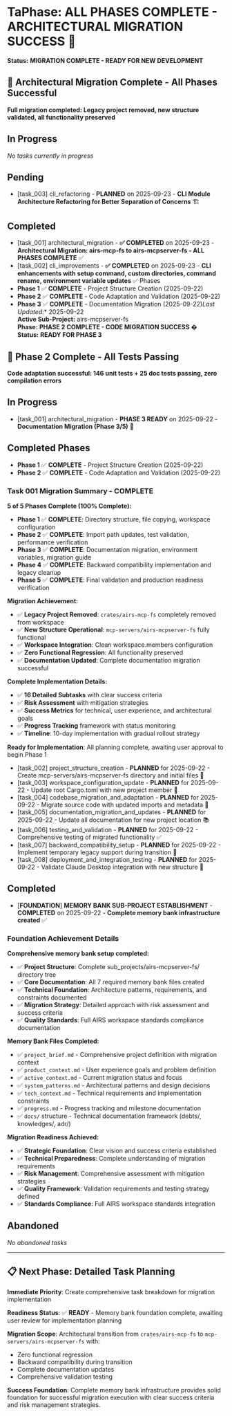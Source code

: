 # Ta**Phase:** **ALL PHASES COMPLETE - ARCHITECTURAL MIGRATION SUCCESS** 🎉  
**Status:** **MIGRATION COMPLETE - READY FOR NEW DEVELOPMENT**

## 🎉 Architectural Migration Complete - All Phases Successful
**Full migration completed: Legacy project removed, new structure validated, all functionality preserved**

## In Progress
*No tasks currently in progress*

## Pending
- [task_003] cli_refactoring - **PLANNED** on 2025-09-23 - **CLI Module Architecture Refactoring for Better Separation of Concerns** 🏗️

## Completed
- [task_001] architectural_migration - **✅ COMPLETED** on 2025-09-23 - **Architectural Migration: airs-mcp-fs to airs-mcpserver-fs - ALL PHASES COMPLETE** ✅
- [task_002] cli_improvements - **✅ COMPLETED** on 2025-09-23 - **CLI enhancements with setup command, custom directories, command rename, environment variable updates** ✅ Phases
- **Phase 1** ✅ **COMPLETE** - Project Structure Creation (2025-09-22)
- **Phase 2** ✅ **COMPLETE** - Code Adaptation and Validation (2025-09-22)
- **Phase 3** ✅ **COMPLETE** - Documentation Migration (2025-09-22)*Last Updated:** 2025-09-22  
**Active Sub-Project:** airs-mcpserver-fs  
**Phase:** **PHASE 2 COMPLETE - CODE MIGRATION SUCCESS** �  
**Status:** **READY FOR PHASE 3**

## 🎉 Phase 2 Complete - All Tests Passing
**Code adaptation successful: 146 unit tests + 25 doc tests passing, zero compilation errors**

## In Progress
- [task_001] architectural_migration - **PHASE 3 READY** on 2025-09-22 - **Documentation Migration (Phase 3/5)** 🎯

## Completed Phases
- **Phase 1** ✅ **COMPLETE** - Project Structure Creation (2025-09-22)
- **Phase 2** ✅ **COMPLETE** - Code Adaptation and Validation (2025-09-22)

### **Task 001 Migration Summary - COMPLETE**
**5 of 5 Phases Complete (100% Complete):**
- **Phase 1** ✅ **COMPLETE**: Directory structure, file copying, workspace configuration
- **Phase 2** ✅ **COMPLETE**: Import path updates, test validation, performance verification  
- **Phase 3** ✅ **COMPLETE**: Documentation migration, environment variables, migration guide
- **Phase 4** ✅ **COMPLETE**: Backward compatibility implementation and legacy cleanup
- **Phase 5** ✅ **COMPLETE**: Final validation and production readiness verification

**Migration Achievement:**
- ✅ **Legacy Project Removed**: `crates/airs-mcp-fs` completely removed from workspace
- ✅ **New Structure Operational**: `mcp-servers/airs-mcpserver-fs` fully functional
- ✅ **Workspace Integration**: Clean workspace.members configuration
- ✅ **Zero Functional Regression**: All functionality preserved
- ✅ **Documentation Updated**: Complete documentation migration successful

**Complete Implementation Details:**
- ✅ **16 Detailed Subtasks** with clear success criteria
- ✅ **Risk Assessment** with mitigation strategies
- ✅ **Success Metrics** for technical, user experience, and architectural goals
- ✅ **Progress Tracking** framework with status monitoring
- ✅ **Timeline**: 10-day implementation with gradual rollout strategy

**Ready for Implementation**: All planning complete, awaiting user approval to begin Phase 1
- [task_002] project_structure_creation - **PLANNED** for 2025-09-22 - Create mcp-servers/airs-mcpserver-fs directory and initial files 📁
- [task_003] workspace_configuration_update - **PLANNED** for 2025-09-22 - Update root Cargo.toml with new project member 🔧
- [task_004] codebase_migration_and_adaptation - **PLANNED** for 2025-09-22 - Migrate source code with updated imports and metadata 🔄
- [task_005] documentation_migration_and_updates - **PLANNED** for 2025-09-22 - Update all documentation for new project location 📚
- [task_006] testing_and_validation - **PLANNED** for 2025-09-22 - Comprehensive testing of migrated functionality ✅
- [task_007] backward_compatibility_setup - **PLANNED** for 2025-09-22 - Implement temporary legacy support during transition 🔀
- [task_008] deployment_and_integration_testing - **PLANNED** for 2025-09-22 - Validate Claude Desktop integration with new structure 🚀

## Completed
- [**FOUNDATION**] **MEMORY BANK SUB-PROJECT ESTABLISHMENT** - **COMPLETED** on 2025-09-22 - **Complete memory bank infrastructure created** ✅

### **Foundation Achievement Details**
**Comprehensive memory bank setup completed:**
- ✅ **Project Structure**: Complete sub_projects/airs-mcpserver-fs/ directory tree
- ✅ **Core Documentation**: All 7 required memory bank files created
- ✅ **Technical Foundation**: Architecture patterns, requirements, and constraints documented
- ✅ **Migration Strategy**: Detailed approach with risk assessment and success criteria
- ✅ **Quality Standards**: Full AIRS workspace standards compliance documentation

**Memory Bank Files Completed:**
- ✅ `project_brief.md` - Comprehensive project definition with migration context
- ✅ `product_context.md` - User experience goals and problem definition  
- ✅ `active_context.md` - Current migration status and focus
- ✅ `system_patterns.md` - Architectural patterns and design decisions
- ✅ `tech_context.md` - Technical requirements and implementation constraints
- ✅ `progress.md` - Progress tracking and milestone documentation
- ✅ `docs/` structure - Technical documentation framework (debts/, knowledges/, adr/)

**Migration Readiness Achieved:**
- ✅ **Strategic Foundation**: Clear vision and success criteria established
- ✅ **Technical Preparedness**: Complete understanding of migration requirements
- ✅ **Risk Management**: Comprehensive assessment with mitigation strategies
- ✅ **Quality Framework**: Validation requirements and testing strategy defined
- ✅ **Standards Compliance**: Full AIRS workspace standards integration

## Abandoned
*No abandoned tasks*

---

## 📋 Next Phase: Detailed Task Planning

**Immediate Priority**: Create comprehensive task breakdown for migration implementation

**Readiness Status**: ✅ **READY** - Memory bank foundation complete, awaiting user review for implementation planning

**Migration Scope**: Architectural transition from `crates/airs-mcp-fs` to `mcp-servers/airs-mcpserver-fs` with:
- Zero functional regression
- Backward compatibility during transition
- Complete documentation updates
- Comprehensive validation testing

**Success Foundation**: Complete memory bank infrastructure provides solid foundation for successful migration execution with clear success criteria and risk management strategies.